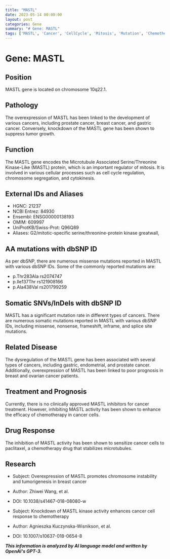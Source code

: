 ```yaml
---
title: "MASTL"
date: 2023-05-14 00:00:00
layout: post
categories: Gene
summary: "# Gene: MASTL"
tags: ['MASTL', 'Cancer', 'CellCycle', 'Mitosis', 'Mutation', 'Chemotherapy', 'Prognosis', 'DrugResponse']
---
```


# Gene: MASTL

## Position 
MASTL gene is located on chromosome 10q22.1. 

## Pathology
The overexpression of MASTL has been linked to the development of various cancers, including prostate cancer, breast cancer, and gastric cancer. Conversely, knockdown of the MASTL gene has been shown to suppress tumor growth. 

## Function
The MASTL gene encodes the Microtubule Associated Serine/Threonine Kinase-Like (MASTL) protein, which is an important regulator of mitosis. It is involved in various cellular processes such as cell cycle regulation, chromosome segregation, and cytokinesis. 

## External IDs and Aliases 
- HGNC: 21237
- NCBI Entrez: 84930
- Ensembl: ENSG00000138193
- OMIM: 609997
- UniProtKB/Swiss-Prot: Q96Q89
- Aliases: G2/mitotic-specific serine/threonine-protein kinase greatwall, 

## AA mutations with dbSNP ID
As per dbSNP, there are numerous missense mutations reported in MASTL with various dbSNP IDs. Some of the commonly reported mutations are:
- p.Thr283Ala rs2074747
- p.Ile137Thr rs121908166
- p.Ala438Val rs201799259

## Somatic SNVs/InDels with dbSNP ID
MASTL has a significant mutation rate in different types of cancers. There are numerous somatic mutations reported in MASTL with various dbSNP IDs, including missense, nonsense, frameshift, inframe, and splice site mutations.

## Related Disease
The dysregulation of the MASTL gene has been associated with several types of cancers, including gastric, endometrial, and prostate cancer. Additionally, overexpression of MASTL has been linked to poor prognosis in breast and ovarian cancer patients.

## Treatment and Prognosis
Currently, there is no clinically approved MASTL inhibitors for cancer treatment. However, inhibiting MASTL activity has been shown to enhance the efficacy of chemotherapy in cancer cells. 

## Drug Response 
The inhibition of MASTL activity has been shown to sensitize cancer cells to paclitaxel, a chemotherapy drug that stabilizes microtubules.

## Research
- Subject: Overexpression of MASTL promotes chromosome instability and tumorigenesis in breast cancer 
- Author: Zhiwei Wang, et al. 
- DOI: 10.1038/s41467-018-08080-w

- Subject: Knockdown of MASTL kinase activity enhances cancer cell response to chemotherapy 
- Author: Agnieszka Kuczynska-Wisnikson, et al. 
- DOI: 10.1007/s10637-018-0654-8

**_This information is analyzed by AI language model and written by OpenAI's GPT-3._**